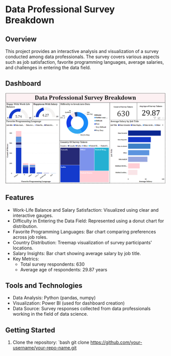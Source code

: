 # Data Professional Survey Breakdown

## Overview
This project provides an interactive analysis and visualization of a survey conducted among data professionals. The survey covers various aspects such as job satisfaction, favorite programming languages, average salaries, and challenges in entering the data field.

## Dashboard
![Dashboard Overview](Screenshot%202024-12-03%20071338.png)

## Features
- Work-Life Balance and Salary Satisfaction: Visualized using clear and interactive gauges.
- Difficulty in Entering the Data Field: Represented using a donut chart for distribution.
- Favorite Programming Languages: Bar chart comparing preferences across job roles.
- Country Distribution: Treemap visualization of survey participants' locations.
- Salary Insights: Bar chart showing average salary by job title.
- Key Metrics:
  - Total survey respondents: 630
  - Average age of respondents: 29.87 years

## Tools and Technologies
- Data Analysis: Python (pandas, numpy)
- Visualization: Power BI (used for dashboard creation)
- Data Source: Survey responses collected from data professionals working in the field of data science.

## Getting Started
1. Clone the repository:
   `bash
   git clone https://github.com/your-username/your-repo-name.git
